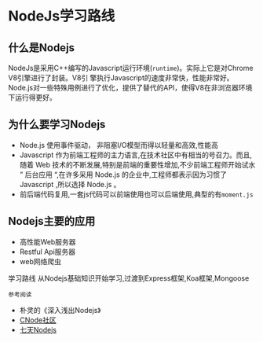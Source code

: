 # NodeJs学习路线

## 什么是Nodejs

NodeJs是采用C++编写的Javascript运行环境(`runtime`)。实际上它是对Chrome V8引擎进行了封装。V8引 擎执行Javascript的速度非常快，性能非常好。Node.js对一些特殊用例进行了优化，提供了替代的API，使得V8在非浏览器环境下运行得更好。
 
## 为什么要学习Nodejs
* Node.js 使用事件驱动， 非阻塞I/O模型而得以轻量和高效,性能高
* Javascript 作为前端工程师的主力语言,在技术社区中有相当的号召力。而且,随着 Web 技术的不断发展,特别是前端的重要性增加,不少前端工程师开始试水 ” 后台应用 “,在许多采用 Node.js 的企业中,工程师都表示因为习惯了 Javascript ,所以选择 Node.js 。
* 前后端代码复用,一套js代码可以前端使用也可以后端使用,典型的有`moment.js`




## Nodejs主要的应用
* 高性能Web服务器
* Restful Api服务器
* web网络爬虫




学习路线
从Nodejs基础知识开始学习,过渡到Express框架,Koa框架,Mongoose



`参考阅读`
* 朴灵的《深入浅出Nodejs》
* [CNode社区](http://www.cnodejs.org)
* [七天Nodejs]()
